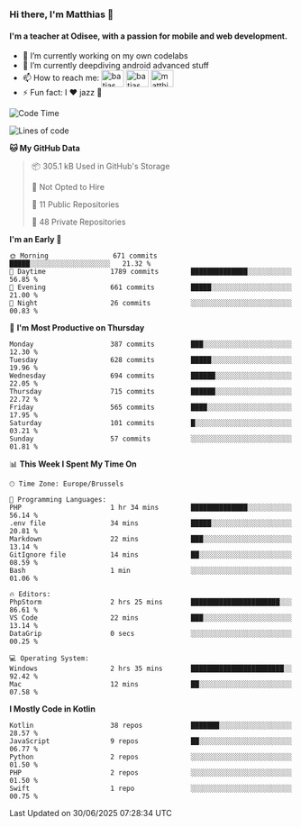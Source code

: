 ### Hi there, I'm Matthias 👋

#### I'm a teacher at Odisee, with a passion for mobile and web development.

- 🔭 I’m currently working on my own codelabs
- 🌱 I’m currently deepdiving android advanced stuff
- 📫 How to reach me: <a href="https://dev.to/batjas" target="_blank"><img align="center" src="https://raw.githubusercontent.com/rahuldkjain/github-profile-readme-generator/master/src/images/icons/Social/devto.svg" alt="batjas" height="30" width="40" /></a>
<a href="https://twitter.com/batjas" target="_blank"><img align="center" src="https://raw.githubusercontent.com/rahuldkjain/github-profile-readme-generator/master/src/images/icons/Social/twitter.svg" alt="batjas" height="30" width="40" /></a>
<a href="https://linkedin.com/in/matthiasdruwé" target="_blank"><img align="center" src="https://raw.githubusercontent.com/rahuldkjain/github-profile-readme-generator/master/src/images/icons/Social/linked-in-alt.svg" alt="matthiasdruwé" height="30" width="40" /></a>
- ⚡ Fun fact: I ❤ jazz 🎷


<!--START_SECTION:waka-->
![Code Time](http://img.shields.io/badge/Code%20Time-1%2C442%20hrs%2018%20mins-blue)

![Lines of code](https://img.shields.io/badge/From%20Hello%20World%20I%27ve%20Written-7.4%20million%20lines%20of%20code-blue)

**🐱 My GitHub Data** 

> 📦 305.1 kB Used in GitHub's Storage 
 > 
> 🚫 Not Opted to Hire
 > 
> 📜 11 Public Repositories 
 > 
> 🔑 48 Private Repositories 
 > 
**I'm an Early 🐤** 

```text
🌞 Morning                671 commits         █████░░░░░░░░░░░░░░░░░░░░   21.32 % 
🌆 Daytime                1789 commits        ██████████████░░░░░░░░░░░   56.85 % 
🌃 Evening                661 commits         █████░░░░░░░░░░░░░░░░░░░░   21.00 % 
🌙 Night                  26 commits          ░░░░░░░░░░░░░░░░░░░░░░░░░   00.83 % 
```
📅 **I'm Most Productive on Thursday** 

```text
Monday                   387 commits         ███░░░░░░░░░░░░░░░░░░░░░░   12.30 % 
Tuesday                  628 commits         █████░░░░░░░░░░░░░░░░░░░░   19.96 % 
Wednesday                694 commits         ██████░░░░░░░░░░░░░░░░░░░   22.05 % 
Thursday                 715 commits         ██████░░░░░░░░░░░░░░░░░░░   22.72 % 
Friday                   565 commits         ████░░░░░░░░░░░░░░░░░░░░░   17.95 % 
Saturday                 101 commits         █░░░░░░░░░░░░░░░░░░░░░░░░   03.21 % 
Sunday                   57 commits          ░░░░░░░░░░░░░░░░░░░░░░░░░   01.81 % 
```


📊 **This Week I Spent My Time On** 

```text
🕑︎ Time Zone: Europe/Brussels

💬 Programming Languages: 
PHP                      1 hr 34 mins        ██████████████░░░░░░░░░░░   56.14 % 
.env file                34 mins             █████░░░░░░░░░░░░░░░░░░░░   20.81 % 
Markdown                 22 mins             ███░░░░░░░░░░░░░░░░░░░░░░   13.14 % 
GitIgnore file           14 mins             ██░░░░░░░░░░░░░░░░░░░░░░░   08.59 % 
Bash                     1 min               ░░░░░░░░░░░░░░░░░░░░░░░░░   01.06 % 

🔥 Editors: 
PhpStorm                 2 hrs 25 mins       ██████████████████████░░░   86.61 % 
VS Code                  22 mins             ███░░░░░░░░░░░░░░░░░░░░░░   13.14 % 
DataGrip                 0 secs              ░░░░░░░░░░░░░░░░░░░░░░░░░   00.25 % 

💻 Operating System: 
Windows                  2 hrs 35 mins       ███████████████████████░░   92.42 % 
Mac                      12 mins             ██░░░░░░░░░░░░░░░░░░░░░░░   07.58 % 
```

**I Mostly Code in Kotlin** 

```text
Kotlin                   38 repos            ███████░░░░░░░░░░░░░░░░░░   28.57 % 
JavaScript               9 repos             ██░░░░░░░░░░░░░░░░░░░░░░░   06.77 % 
Python                   2 repos             ░░░░░░░░░░░░░░░░░░░░░░░░░   01.50 % 
PHP                      2 repos             ░░░░░░░░░░░░░░░░░░░░░░░░░   01.50 % 
Swift                    1 repo              ░░░░░░░░░░░░░░░░░░░░░░░░░   00.75 % 
```




 Last Updated on 30/06/2025 07:28:34 UTC
<!--END_SECTION:waka-->
